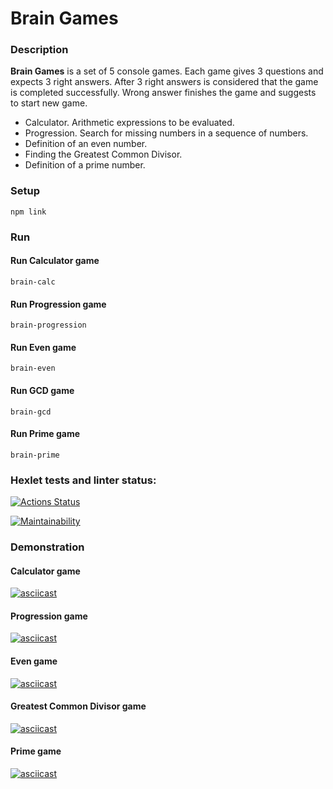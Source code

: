 # Brain Games

### Description
**Brain Games** is a set of 5 console games. Each game gives 3 questions and expects 3 right answers.
After 3 right answers is considered that the game is completed successfully. Wrong answer finishes the game and suggests to start new game.

* Calculator. Arithmetic expressions to be evaluated.
* Progression. Search for missing numbers in a sequence of numbers.
* Definition of an even number.
* Finding the Greatest Common Divisor.
* Definition of a prime number.

### Setup
`npm link`

### Run 

#### Run Calculator game
`brain-calc`

#### Run Progression game
`brain-progression`

#### Run Even game
`brain-even`

#### Run GCD game
`brain-gcd`

#### Run Prime game
`brain-prime`

### Hexlet tests and linter status:

[![Actions Status](https://github.com/olya889/frontend-project-44/workflows/hexlet-check/badge.svg)](https://github.com/olya889/frontend-project-44/actions)

[![Maintainability](https://api.codeclimate.com/v1/badges/61ab451cd9cf8195d1cb/maintainability)](https://codeclimate.com/github/olya889/frontend-project-44/maintainability)

### Demonstration

#### Calculator game
[![asciicast](https://asciinema.org/a/563627.svg)](https://asciinema.org/a/563627)

#### Progression game
[![asciicast](https://asciinema.org/a/564648.svg)](https://asciinema.org/a/564648)

#### Even game
[![asciicast](https://asciinema.org/a/562878.svg)](https://asciinema.org/a/562878)

#### Greatest Common Divisor game
[![asciicast](https://asciinema.org/a/564251.svg)](https://asciinema.org/a/564251)

#### Prime game
[![asciicast](https://asciinema.org/a/564687.svg)](https://asciinema.org/a/564687)